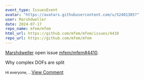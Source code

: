 ```yaml
---
event_type: IssuesEvent
avatar: "https://avatars.githubusercontent.com/u/52401385?"
user: Marshdweller
date: 2024-07-17
repo_name: mfem/mfem
html_url: https://github.com/mfem/mfem/issues/4410
repo_url: https://github.com/mfem/mfem
---
```


<a href='https://github.com/Marshdweller' target='_blank'>Marshdweller</a> open issue <a href='https://github.com/mfem/mfem/issues/4410' target='_blank'>mfem/mfem#4410</a>.

<p>Why complex DOFs are split</p><small>Hi everyone,...</small><a href='https://github.com/mfem/mfem/issues/4410' target='_blank'>View Comment</a>